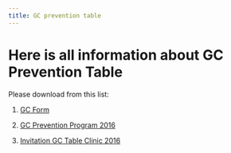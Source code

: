 ```yaml
---
title: GC prevention table
---
```

# Here is all information about GC Prevention Table

Please download from this list:

1. <a href="https://drive.google.com/file/d/0Bzq0LC0pfk_JbmlUV1M4bWJDRDQ/view" target="_blank"> GC Form </a>

2. <a href="https://drive.google.com/file/d/0Bzq0LC0pfk_JRlhWczRLRE1wdHc/view" target="_blank"> GC Prevention Program 2016 </a>

3. <a href="https://drive.google.com/file/d/0Bzq0LC0pfk_Jdk5ZRHpXSVhyd2M/view" target="_blank"> Invitation GC Table Clinic 2016 </a>
